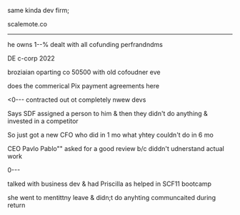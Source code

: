 same kinda dev firm; 

scalemote.co


---- 

he owns 1--% dealt with all cofunding perfrandndms

DE c-corp 2022

broziaian oparting co 50500 with old cofoudner eve

does the commerical Pix payment agreements here 



<0--- contracted out ot completely nwew devs


Says SDF assigned a person to him & then they didn't do anything & invested in a competitor

So just got a new CFO who did in 1 mo what yhtey couldn't do in 6 mo

CEO Pavlo Pablo"" asked for a good review b/c diddn't udnerstand actual work

0---


talked with business dev & had Priscilla as helped in SCF11 bootcamp

she went to mentittny leave & didn;t do anyhting communcaited during return

